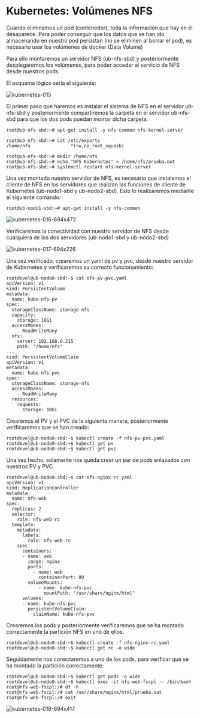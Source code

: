 # Kubernetes: Volúmenes NFS

Cuando eliminamos un pod (contenedor), toda la información que hay en él desaparece. Para poder conseguir que los datos que se han ido almacenando en nuestro pod persistan (no se eliminen al borrar el pod), es necesario usar los volúmenes de docker (Data Volume)

Para ello montaremos un servidor NFS (ub-nfs-sbd) y posteriormente desplegaremos los volúmenes, para poder acceder al servicio de NFS desde nuestros pods

El esquema lógico sería el siguiente:

![kubernetes-015](https://user-images.githubusercontent.com/18565089/129230886-02bd57a5-c655-4c43-a053-65464f031b38.png)

El primer paso que haremos es instalar el sistema de NFS en el servidor ub-nfs-sbd y posteriormente compartiremos la carpeta en el servidor ub-nfs-sbd para que los dos pods puedan montar dicha carpeta.

```
root@ub-nfs-sbd:~# apt-get install -y nfs-common nfs-kernel-server

root@ub-nfs-sbd:~# cat /etc/exports
/home/nfs               *(rw,no_root_squash)

root@ub-nfs-sbd:~# mkdir /home/nfs
root@ub-nfs-sbd:~# echo "NFS Kubernetes" > /home/nfs/prueba.out
root@ub-nfs-sbd:~# systemctl restart nfs-kernel-server
```

Una vez montado nuestro servidor de NFS, es necesario que instalemos el cliente de NFS en los servidores que realizan las funciones de cliente de Kubernetes (ub-nodo1-sbd y ub-nodo2-sbd). Esto lo realizaremos mediante el siguiente comando:

```
root@ub-nodo1-sbd:~# apt-get install -y nfs-common
```
![kubernetes-016-694x472](https://user-images.githubusercontent.com/18565089/129231126-c215d5cc-e072-4d66-8b79-2340378a0590.png)

Verificaremos la conectividad con nuestro servidor de NFS desde cualquiera de los dos servidores (ub-nodo1-sbd y ub-nodo2-sbd)

![kubernetes-017-694x226](https://user-images.githubusercontent.com/18565089/129231191-3e27a8f0-0b7e-49b1-8dd8-ea3b94ce35e5.png)

Una vez verificado, crearemos un yaml de pv y pvc, desde nuestro servidor de Kubernetes y verificaremos su correcto funcionamiento:

```
rootdevel@ub-nodo0-sbd:~$ cat nfs-pv-pvc.yaml
apiVersion: v1
kind: PersistentVolume
metadata:
  name: kube-nfs-pv
spec:
  storageClassName: storage-nfs
  capacity:
    storage: 10Gi
  accessModes:
    - ReadWriteMany
  nfs:
    server: 192.168.0.215
    path: "/home/nfs"
---
kind: PersistentVolumeClaim
apiVersion: v1
metadata:
  name: kube-nfs-pvc
spec:
  storageClassName: storage-nfs
  accessModes:
    - ReadWriteMany
  resources:
    requests:
      storage: 10Gi
```
Crearemos el PV y el PVC de la siguiente manera, posteriormente verificaremos que se han creado:

```
rootdevel@ub-nodo0-sbd:~$ kubectl create -f nfs-pv-pvc.yaml
rootdevel@ub-nodo0-sbd:~$ kubectl get pv
rootdevel@ub-nodo0-sbd:~$ kubectl get pvc
```

Una vez hecho, solamente nos queda crear un par de pods enlazados con nuestros PV y PVC

```
rootdevel@ub-nodo0-sbd:~$ cat nfs-nginx-rc.yaml
apiVersion: v1
kind: ReplicationController
metadata:
  name: nfs-web
spec:
  replicas: 2
  selector:
    role: nfs-web-rc
  template:
    metadata:
      labels:
        role: nfs-web-rc
    spec:
      containers:
      - name: web
        image: nginx
        ports:
          - name: web
            containerPort: 80
        volumeMounts:
            - name: kube-nfs-pvc
              mountPath: "/usr/share/nginx/html"
      volumes:
      - name: kube-nfs-pvc
        persistentVolumeClaim:
          claimName: kube-nfs-pvc
```

Crearemos los pods y posteriormente verificaremos que se ha montado correctamente la partición NFS en uno de ellos:

```
rootdevel@ub-nodo0-sbd:~$ kubectl create -f nfs-nginx-rc.yaml
rootdevel@ub-nodo0-sbd:~$ kubectl get rc -o wide
```
Seguidamente nos conectaremos a uno de los pods, para verificar que se ha montado la partición correctamente:

```
rootdevel@ub-nodo0-sbd:~$ kubectl get pods -o wide
rootdevel@ub-nodo0-sbd:~$ kubectl exec -it nfs-web-fscpl -- /bin/bash
root@nfs-web-fscpl:/# df -h
root@nfs-web-fscpl:/# cat /usr/share/nginx/html/prueba.out
root@nfs-web-fscpl:/# exit
```
![kubernetes-018-694x417](https://user-images.githubusercontent.com/18565089/129231507-8c1c9218-23db-4f6e-81c5-558e7700fee9.png)

